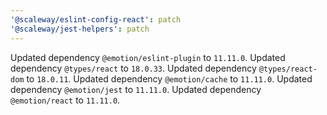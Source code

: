 ```yaml
---
'@scaleway/eslint-config-react': patch
'@scaleway/jest-helpers': patch
---
```


Updated dependency `@emotion/eslint-plugin` to `11.11.0`.
Updated dependency `@types/react` to `18.0.33`.
Updated dependency `@types/react-dom` to `18.0.11`.
Updated dependency `@emotion/cache` to `11.11.0`.
Updated dependency `@emotion/jest` to `11.11.0`.
Updated dependency `@emotion/react` to `11.11.0`.
